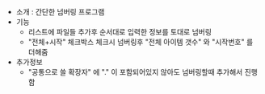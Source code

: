 - 소개 : 간단한 넘버링 프로그램
- 기능
	- 리스트에 파일들 추가후 순서대로 입력한 정보를 토대로 넘버링
	- "전체+시작" 체크박스 체크시 넘버링후 "전체 아이템 갯수" 와 "시작번호" 를 더해줌
- 추가정보
	- "공통으로 쓸 확장자" 에 "." 이 포함되어있지 않아도 넘버링할때 추가해서 진행함